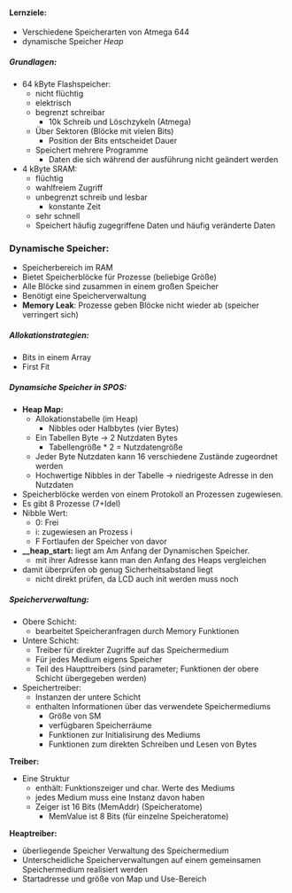 #### Lernziele:
- Verschiedene Speicherarten von Atmega 644
- dynamische Speicher *Heap*

##### Grundlagen:

- 64 kByte Flashspeicher:
	- nicht flüchtig
	- elektrisch
	- begrenzt schreibar
		- 10k Schreib und Löschzykeln (Atmega)
	- Über Sektoren (Blöcke mit vielen Bits)
		- Position der Bits entscheidet Dauer
	- Speichert mehrere Programme
		- Daten die sich während der ausführung nicht geändert werden
- 4 kByte SRAM:
	- flüchtig
	- wahlfreiem Zugriff
	- unbegrenzt schreib und lesbar
		- konstante Zeit
	- sehr schnell
	- Speichert häufig zugegriffene Daten und häufig veränderte Daten

### Dynamische Speicher:

- Speicherbereich im RAM
- Bietet Speicherblöcke für Prozesse (beliebige Größe)
- Alle Blöcke sind zusammen in einem großen Speicher
- Benötigt eine Speicherverwaltung 
- **Memory Leak**: Prozesse geben Blöcke nicht wieder ab (speicher verringert sich)

##### Allokationstrategien:
- Bits in einem Array
- First Fit

##### Dynamsiche Speicher in SPOS:

- **Heap Map:**
	- Allokationstabelle (im Heap)
		- Nibbles oder Halbbytes (vier Bytes)
	- Ein Tabellen Byte $\rightarrow$ 2 Nutzdaten Bytes
		- Tabellengröße * 2 = Nutzdatengröße
	- Jeder Byte Nutzdaten kann 16 verschiedene Zustände zugeordnet werden
	- Hochwertige Nibbles in der Tabelle $\rightarrow$ niedrigeste Adresse in den Nutzdaten
- Speicherblöcke werden von einem Protokoll an Prozessen zugewiesen.
- Es gibt 8 Prozesse (7+Idel)
- Nibble Wert:
	- 0: Frei
	- i: zugewiesen an Prozess i
	- F Fortlaufen der Speicher von davor
- **__heap_start:** liegt am Am Anfang der Dynamischen Speicher.
	- mit ihrer Adresse kann man den Anfang des Heaps vergleichen
- damit überprüfen ob genug Sicherheitsabstand liegt
	- nicht direkt prüfen, da LCD auch init werden muss noch

##### Speicherverwaltung:

- Obere Schicht:
	- bearbeitet Speicheranfragen durch Memory Funktionen
- Untere Schicht:
	- Treiber für direkter Zugriffe auf das Speichermedium
	- Für jedes Medium eigens Speicher
	- Teil des Haupttreibers (sind parameter; Funktionen der obere Schicht übergegeben werden)
- Speichertreiber:
	- Instanzen der untere Schicht
	- enthalten Informationen über das verwendete Speichermediums
		- Größe von SM
		- verfügbaren Speicherräume
		- Funktionen zur Initialisirung des Mediums
		- Funktionen zum direkten Schreiben und Lesen von Bytes

**Treiber:**
- Eine Struktur
	- enthält: Funktionszeiger und char. Werte des Mediums
	- jedes Medium muss eine Instanz davon haben
	- Zeiger ist 16 Bits (MemAddr) (Speicheratome)
		- MemValue ist 8 Bits (für einzelne Speicheratome)

**Heaptreiber:**
- überliegende Speicher Verwaltung des Speichermedium
- Unterscheidliche Speicherverwaltungen auf einem gemeinsamen Speichermedium realisiert werden
- Startadresse und größe von Map und Use-Bereich